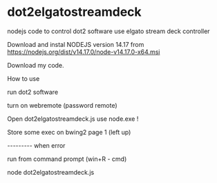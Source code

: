 # dot2elgatostreamdeck


nodejs code to control dot2 software use elgato stream deck controller

Download and instal NODEJS version 14.17 from https://nodejs.org/dist/v14.17.0/node-v14.17.0-x64.msi

Download my code.




How to use

run dot2 software

turn on webremote (password remote)

Open dot2elgatostreamdeck.js use node.exe !


Store some exec on bwing2 page 1 (left up)




--------- when error

run from command prompt (win+R - cmd)

node dot2elgatostreamdeck.js
